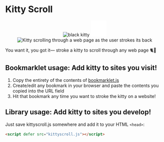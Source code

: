 # Kitty Scroll

<div align="center">
  <img src="https://user-images.githubusercontent.com/5785323/81567028-12c34a80-93df-11ea-89b3-4b401aa7cfe6.png" alt="black kitty">
  <img width="50px" src="https://raw.githubusercontent.com/hiloki/spacer/master/spacer.gif" aria-hidden="true">
  <img src="https://raw.githubusercontent.com/ronvoluted/kittyScroll/main/kittyScroll.gif" alt="Kitty scrolling through a web page as the user strokes its back"> 
</div>

You want it, you got it— stroke a kitty to scroll through any web page 🐈🤚

## Bookmarklet usage: Add kitty to sites you visit!

1. Copy the entirety of the contents of [bookmarklet.js](https://raw.githubusercontent.com/ronvoluted/kittyscroll/master/build/bookmarklet.js)
2. Create/edit any bookmark in your browser and paste the contents you copied into the URL field
3. Hit that bookmark any time you want to stroke the kitty on a website!

## Library usage: Add kitty to sites you develop!

Just save kittyscroll.js somewhere and add it to your HTML `<head>`:

```html
<script defer src="kittyscroll.js"></script>
```

